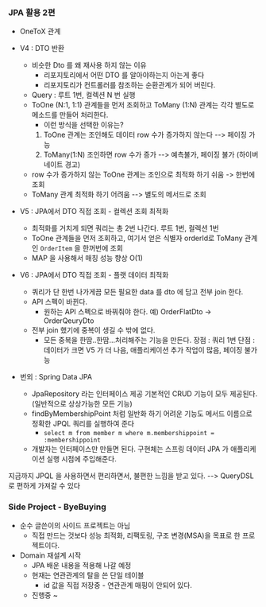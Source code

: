 ### JPA 활용 2편
 - OneToX 관계
 - V4 : DTO 반환
    - 비슷한 Dto 를 왜 재사용 하지 않는 이유
        - 리포지토리에서 어떤 DTO 를 알아야하는지 아는게 좋다
        - 리포지토리가 컨트롤러를 참조하는 순환관계가 되어 버린다.
    - Query : 루트 1번, 컬렉션 N 번 실행
    - ToOne (N:1, 1:1) 관계들을 먼저 조회하고
    ToMany (1:N) 관계는 각각 별도로 메소드를 만들어 처리한다.
        - 이런 방식을 선택한 이유는?
        1. ToOne 관계는 조인해도 데이터 row 수가 증가하지 않는다 --> 페이징 가능
        2. ToMany(1:N) 조인하면 row 수가 증가 --> 예측불가, 페이징 불가 (하이버네이트 경고)
    - row 수가 증가하지 않는 ToOne 관계는 조인으로 최적화 하기 쉬움 -> 한번에 조회
    - ToMany 관계 최적화 하기 어려움 --> 별도의 메서드로 조회
 - V5 : JPA에서 DTO 직접 조회 - 컬렉션 조회 최적화
    - 최적화를 거치게 되면 쿼리는 총 2번 나간다. 루트 1번, 컬렉션 1번
    - ToOne 관계들을 먼저 조회하고, 여기서 얻은 식별자 orderId로 ToMany 관계인
    `OrderItem` 을 한꺼번에 조회
    - MAP 을 사용해서 매칭 성능 향상 O(1)
 - V6 : JPA에서 DTO 직접 조회 - 플랫 데이터 최적화
    - 쿼리가 단 한번 나가게끔 모든 필요한 data 를 dto 에 담고
    전부 join 한다.
    - API 스펙이 바뀐다.
        - 원하는 API 스펙으로 바꿔줘야 한다. 예) OrderFlatDto -> OrderQeuryDto
    - 전부 join 했기에 중복이 생길 수 밖에 없다.
        - 모든 중복을 한땀..한땀...처리해주는 기능을 만든다.
    장점 : 쿼리 1번
    단점 : 데이터가 크면 V5 가 더 나음, 애플리케이션 추가 작업이 많음, 페이징 불가능

 - 번외 : Spring Data JPA
    - JpaRepository 라는 인터페이스 제공
    기본적인 CRUD 기능이 모두 제공된다.(일반적으로 상상가능한 모든 기능)
    - findByMembershipPoint 처럼 일반화 하기 어려운 기능도 메서드 이름으로
    정확한 JPQL 쿼리를 실행하여 준다
        - `select m from member m where m.membershippoint = :membershippoint`
    - 개발자는 인터페이스만 만들면 된다. 구현체는 스프링 데이터 JPA 가 애플리케이션
    실행 시점에 주입해준다.

지금까지 JPQL 을 사용하면서 편리하면서, 불편한 느낌을 받고 있다.
--> QueryDSL 로 편하게 가져갈 수 있다

### Side Project - ByeBuying
 - 순수 글쓴이의 사이드 프로젝트는 아님
    - 직접 만드는 것보다 성능 최적화, 리팩토링, 구조 변경(MSA)을 목표로 한 프로젝트이다.
 - Domain 재설계 시작
    - JPA 배운 내용을 적용해 나갈 예정
    - 현재는 연관관계의 탈을 쓴 단일 테이블
        - id 값을 직접 저장중 - 연관관계 매핑이 안되어 있다.
    - 진행중 ~ 
